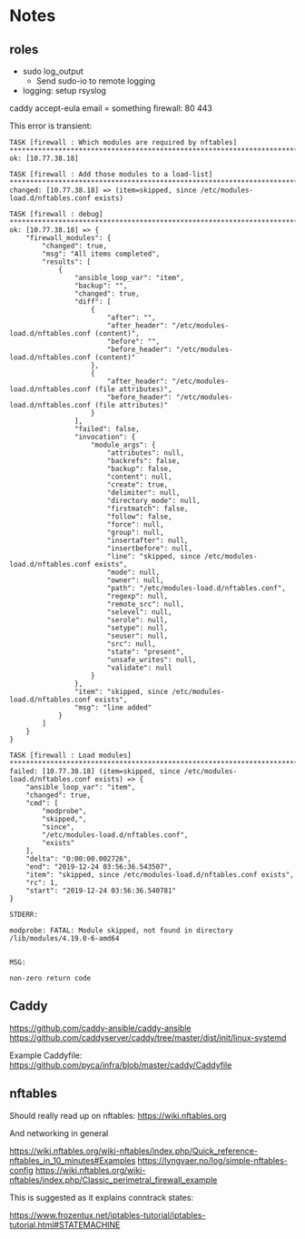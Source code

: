 # Notes

## roles

- sudo log_output
  - Send sudo-io to remote logging
- logging: setup rsyslog

caddy
  accept-eula
  email = something
  firewall:
    80
    443

This error is transient:

```text
TASK [firewall : Which modules are required by nftables] **********************************************************************************************
ok: [10.77.38.18]

TASK [firewall : Add those modules to a load-list] ****************************************************************************************************
changed: [10.77.38.18] => (item=skipped, since /etc/modules-load.d/nftables.conf exists)

TASK [firewall : debug] *******************************************************************************************************************************
ok: [10.77.38.18] => {
    "firewall_modules": {
        "changed": true,
        "msg": "All items completed",
        "results": [
            {
                "ansible_loop_var": "item",
                "backup": "",
                "changed": true,
                "diff": [
                    {
                        "after": "",
                        "after_header": "/etc/modules-load.d/nftables.conf (content)",
                        "before": "",
                        "before_header": "/etc/modules-load.d/nftables.conf (content)"
                    },
                    {
                        "after_header": "/etc/modules-load.d/nftables.conf (file attributes)",
                        "before_header": "/etc/modules-load.d/nftables.conf (file attributes)"
                    }
                ],
                "failed": false,
                "invocation": {
                    "module_args": {
                        "attributes": null,
                        "backrefs": false,
                        "backup": false,
                        "content": null,
                        "create": true,
                        "delimiter": null,
                        "directory_mode": null,
                        "firstmatch": false,
                        "follow": false,
                        "force": null,
                        "group": null,
                        "insertafter": null,
                        "insertbefore": null,
                        "line": "skipped, since /etc/modules-load.d/nftables.conf exists",
                        "mode": null,
                        "owner": null,
                        "path": "/etc/modules-load.d/nftables.conf",
                        "regexp": null,
                        "remote_src": null,
                        "selevel": null,
                        "serole": null,
                        "setype": null,
                        "seuser": null,
                        "src": null,
                        "state": "present",
                        "unsafe_writes": null,
                        "validate": null
                    }
                },
                "item": "skipped, since /etc/modules-load.d/nftables.conf exists",
                "msg": "line added"
            }
        ]
    }
}

TASK [firewall : Load modules] ************************************************************************************************************************
failed: [10.77.38.18] (item=skipped, since /etc/modules-load.d/nftables.conf exists) => {
    "ansible_loop_var": "item",
    "changed": true,
    "cmd": [
        "modprobe",
        "skipped,",
        "since",
        "/etc/modules-load.d/nftables.conf",
        "exists"
    ],
    "delta": "0:00:00.002726",
    "end": "2019-12-24 03:56:36.543507",
    "item": "skipped, since /etc/modules-load.d/nftables.conf exists",
    "rc": 1,
    "start": "2019-12-24 03:56:36.540781"
}

STDERR:

modprobe: FATAL: Module skipped, not found in directory /lib/modules/4.19.0-6-amd64


MSG:

non-zero return code
```

## Caddy

https://github.com/caddy-ansible/caddy-ansible
https://github.com/caddyserver/caddy/tree/master/dist/init/linux-systemd

Example Caddyfile: https://github.com/pyca/infra/blob/master/caddy/Caddyfile

## nftables

Should really read up on nftables: https://wiki.nftables.org

And networking in general

https://wiki.nftables.org/wiki-nftables/index.php/Quick_reference-nftables_in_10_minutes#Examples
https://lyngvaer.no/log/simple-nftables-config
https://wiki.nftables.org/wiki-nftables/index.php/Classic_perimetral_firewall_example

This is suggested as it explains conntrack states:

https://www.frozentux.net/iptables-tutorial/iptables-tutorial.html#STATEMACHINE
